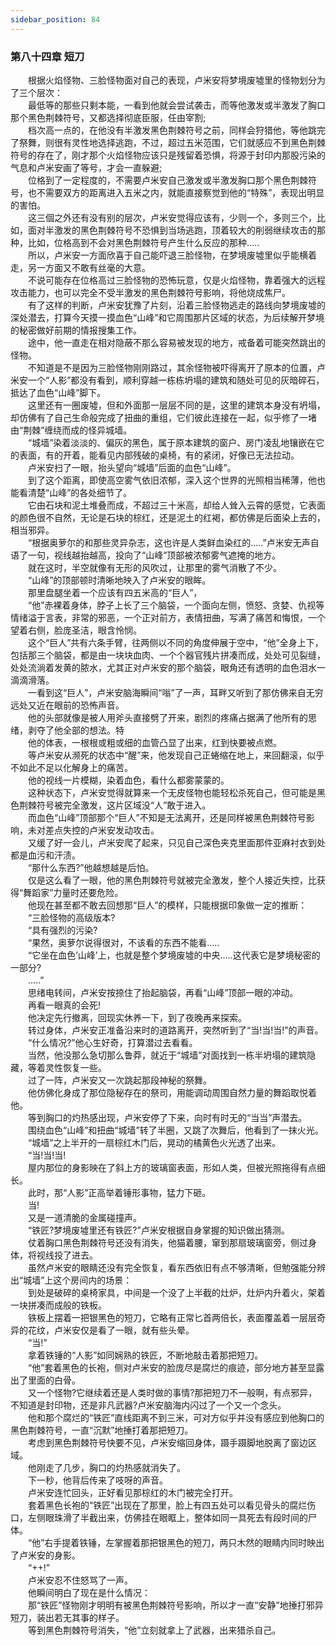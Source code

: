 ```yaml
---
sidebar_position: 84
---
```

### 第八十四章 短刀  


　　根据火焰怪物、三脸怪物面对自己的表现，卢米安将梦境废墟里的怪物划分为了三个层次：  
　　最低等的那些只剩本能，一看到他就会尝试袭击，而等他激发或半激发了胸口那个黑色荆棘符号，又都选择彻底臣服，任由宰割;  
　　档次高一点的，在他没有半激发黑色荆棘符号之前，同样会狩猎他，等他跳完了祭舞，则很有灵性地选择逃跑，不过，超过五米范围，它们就感应不到黑色荆棘符号的存在了，刚才那个火焰怪物应该只是残留着恐惧，将源于封印内那股污染的气息和卢米安画了等号，才会一直躲避;  
　　位格到了一定程度的，不需要卢米安自己激发或半激发胸口那个黑色荆棘符号，也不需要双方的距离进入五米之内，就能直接察觉到他的“特殊”，表现出明显的害怕。  
　　这三個之外还有没有别的层次，卢米安觉得应该有，少则一个，多则三个，比如，面对半激发的黑色荆棘符号不恐惧到当场逃跑，顶着较大的削弱继续攻击的那种，比如，位格高到不会对黑色荆棘符号产生什么反应的那种.....  
　　所以，卢米安一方面欣喜于自己能吓退三脸怪物，在梦境废墟里似乎能横着走，另一方面又不敢有丝毫的大意。  
　　不说可能存在位格高过三脸怪物的恐怖玩意，仅是火焰怪物，靠着强大的远程攻击能力，也可以完全不受半激发的黑色荆棘符号影响，将他烧成焦尸。  
　　有了这样的判断，卢米安犹豫了片刻，沿着三脸怪物逃走的路线向梦境废墟的深处潜去，打算今天摸一摸血色“山峰”和它周围那片区域的状态，为后续解开梦境的秘密做好前期的情报搜集工作。  
　　途中，他一直走在相对隐蔽不那么容易被发现的地方，戒备着可能突然跳出的怪物。  
　　不知道是不是因为三脸怪物刚刚路过，其余怪物被吓得离开了原本的位置，卢米安一个“人影”都没有看到，顺利穿越一栋栋坍塌的建筑和随处可见的灰暗碎石，抵达了血色“山峰”脚下。  
　　这里还有一圈废墟，但和外面那一层层不同的是，这里的建筑本身没有坍塌，却仿佛有了自己生命般完成了扭曲的重组，它们彼此连接在一起，似乎修了一堵由“荆棘”缠绕而成的怪异城墙。  
　　“城墙”染着淡淡的、偏灰的黑色，属于原本建筑的窗户、房门凌乱地镶嵌在它的表面，有的开着，能看见内部残破的桌椅，有的紧闭，好像已无法拉动。  
　　卢米安扫了一眼，抬头望向“城墙”后面的血色“山峰”。  
　　到了这个距离，即使高空雾气依旧浓郁，深入这个世界的光照相当稀薄，他也能看清楚“山峰”的各处细节了。  
　　它由石块和泥土堆叠而成，不超过三十米高，却给人耸入云霄的感觉，它表面的颜色很不自然，无论是石块的棕红，还是泥土的红褐，都仿佛是后面染上去的，相当邪异。  
　　“根据奥萝尔的和那些灵异杂志，这也许是人类鲜血染红的.....”卢米安无声自语了一句，视线越抬越高，投向了“山峰”顶部被浓郁雾气遮掩的地方。  
　　就在这时，半空就像有无形的风吹过，让那里的雾气消散了不少。  
　　“山峰”的顶部顿时清晰地映入了卢米安的眼眸。  
　　那里盘腿坐着一个应该有四五米高的“巨人”，  
　　“他”赤裸着身体，脖子上长了三个脑袋，一个面向左侧，愤怒、贪婪、仇视等情绪溢于言表，非常的邪恶，一个正对前方，表情扭曲，写满了痛苦和悔恨，一个望着右侧，脸庞圣洁，眼含怜悯。  
　　这个“巨人”共有六条手臂，往两侧以不同的角度伸展于空中，“他”全身上下，包括那三个脑袋，都是由一块块血肉、一个个器官残片拼凑而成，处处可见裂缝，处处流淌着发黄的脓水，尤其正对卢米安的那个脑袋，眼角还有透明的血色泪水一滴滴滑落。  
　　一看到这“巨人”，卢米安脑海瞬间“嗡”了一声，耳畔又听到了那仿佛来自无穷远处又近在眼前的恐怖声音。  
　　他的头部就像是被人用斧头直接劈了开来，剧烈的疼痛占据满了他所有的思绪，剥夺了他全部的想法。特  
　　他的体表，一根根或粗或细的血管凸显了出来，红到快要被点燃。  
　　等卢米安从濒死的状态中“醒”来，他发现自己正蜷缩在地上，来回翻滚，似乎不如此不足以化解身上的痛苦。  
　　他的视线一片模糊，染着血色，看什么都雾蒙蒙的。  
　　这种状态下，卢米安觉得就算来一个无皮怪物也能轻松杀死自己，但可能是黑色荆棘符号被完全激发，这片区域没“人”敢于进入。  
　　而血色“山峰”顶部那个“巨人”不知是无法离开，还是同样被黑色荆棘符号影响，未对差点失控的卢米安发动攻击。  
　　又缓了好一会儿，卢米安爬了起来，只见自己深色夹克里面那件亚麻衬衣到处都是血污和汗渍。  
　　“那什么东西?”他越想越是后怕。  
　　仅是这么看了一眼，他的黑色荆棘符号就被完全激发，整个人接近失控，比获得“舞蹈家”力量时还要危险。  
　　他现在甚至都不敢去回想那“巨人”的模样，只能根据印象做一定的推断：  
　　“三脸怪物的高级版本?  
　　“具有强烈的污染?  
　　“果然，奥萝尔说得很对，不该看的东西不能看..…  
　　“它坐在血色’山峰’上，也就是整个梦境废墟的中央.....这代表它是梦境秘密的一部分?  
　　.....”  
　　思绪电转间，卢米安按捺住了抬起脑袋，再看“山峰”顶部一眼的冲动。  
　　再看一眼真的会死!  
　　他决定先行撤离，回现实休养一下，到了夜晚再来探索。  
　　转过身体，卢米安正准备沿来时的道路离开，突然听到了“当!当!当!”的声音。  
　　“什么情况?”他心生好奇，打算潜过去看看。  
　　当然，他没那么急切那么鲁莽，就近于“城墙”对面找到一栋半坍塌的建筑隐藏，等着灵性恢复一些。  
　　过了一阵，卢米安又一次跳起那段神秘的祭舞。  
　　他仿佛化身成了那位隐秘存在的祭司，用能调动周围自然力量的舞蹈取悦着他。  
　　等到胸口的灼热感出现，卢米安停了下来，向时有时无的“当当”声潜去。  
　　围绕血色“山峰”和扭曲“城墙”转了半圈，又跳了次舞后，他看到了一抹火光。  
　　“城墙”之上半开的一扇棕红木门后，晃动的橘黄色火光透了出来。  
　　“当!当!当!  
　　屋内那位的身影映在了斜上方的玻璃窗表面，形如人类，但被光照拖得有点细长。  
　　此时，那“人影”正高举着锤形事物，猛力下砸。  
　　当!  
　　又是一道清脆的金属碰撞声。  
　　“铁匠?梦境废墟里还有铁匠?”卢米安根据自身掌握的知识做出猜测。  
　　仗着胸口黑色荆棘符号还没有消失，他猫着腰，窜到那扇玻璃窗旁，侧过身体，将视线投了进去。  
　　虽然卢米安的眼睛还没有完全恢复，看东西依旧有点不够清晰，但勉强能分辨出“城墙”上这个房间内的场景：  
　　到处是破碎的桌椅家具，中间是一个没了上半截的灶炉，灶炉内升着火，架着一块拼凑而成般的铁板。  
　　铁板上摆着一把银黑色的短刀，它略有正常匕首两倍长，表面覆盖着一层层奇异的花纹，卢米安仅是看了一眼，就有些头晕。  
　　“当!”  
　　拿着铁锤的“人影”如同娴熟的铁匠，不断地敲击着那把短刀。  
　　“他”套着黑色的长袍，侧对卢米安的脸庞尽是腐烂的痕迹，部分地方甚至显露出了里面的白骨。  
　　又一个怪物?它继续着还是人类时做的事情?那把短刀不一般啊，有点邪异，不知道是封印物，还是非凡武器?卢米安脑海内闪过了一个又一个念头。  
　　他和那个腐烂的“铁匠”直线距离不到三米，可对方似乎并没有感应到他胸口的黑色荆棘符号，一直“沉默”地捶打着那把短刀。  
　　考虑到黑色荆棘符号快要不见，卢米安缩回身体，蹑手蹑脚地脱离了窗边区域。  
　　他刚走了几步，胸口的灼热感就消失了。  
　　下一秒，他背后传来了吱呀的声音。  
　　卢米安连忙回头，正好看见那棕红的木门被完全打开。  
　　套着黑色长袍的“铁匠”出现在了那里，脸上有四五处可以看见骨头的腐烂伤口，左侧眼珠滑了半截出来，仿佛挂在眼眶上，整体如同一具死去有段时间的尸体。  
　　“他”右手提着铁锤，左掌握着那把银黑色的短刀，两只木然的眼睛内同时映出了卢米安的身影。  
　　“++!”  
　　卢米安忍不住怒骂了一声。  
　　他瞬间明白了现在是什么情况：  
　　那“铁匠”怪物刚才明明有被黑色荆棘符号影响，所以才一直“安静”地捶打邪异短刀，装出若无其事的样子。  
　　等到黑色荆棘符号消失，“他”立刻就拿上了武器，出来猎杀自己。  
